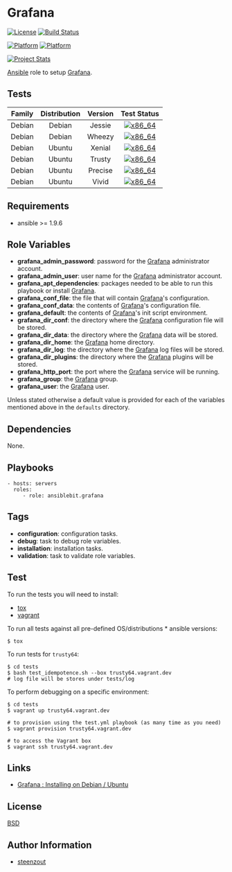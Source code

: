 # Grafana

[![License](https://img.shields.io/badge/license-New%20BSD-blue.svg?style=flat)](https://raw.githubusercontent.com/ansiblebit/grafana/master/LICENSE)
[![Build Status](https://travis-ci.org/ansiblebit/grafana.svg?branch=master)](https://travis-ci.org/ansiblebit/grafana)

[![Platform](http://img.shields.io/badge/platform-debian-a80030.svg?style=flat)](#)
[![Platform](http://img.shields.io/badge/platform-ubuntu-dd4814.svg?style=flat)](#)

[![Project Stats](https://www.openhub.net/p/ansiblebit-grafana/widgets/project_thin_badge.gif)](https://www.openhub.net/p/ansiblebit-grafana/)

[Ansible][ansible] role to setup [Grafana][grafana].


## Tests

| Family | Distribution | Version | Test Status |
|:-:|:-:|:-:|:-:|
| Debian | Debian  | Jessie  | [![x86_64](http://img.shields.io/badge/x86_64-passed-006400.svg?style=flat)](#) |
| Debian | Debian  | Wheezy  | [![x86_64](http://img.shields.io/badge/x86_64-passed-006400.svg?style=flat)](#) |
| Debian | Ubuntu  | Xenial  | [![x86_64](http://img.shields.io/badge/x86_64-passed-006400.svg?style=flat)](#) |
| Debian | Ubuntu  | Trusty  | [![x86_64](http://img.shields.io/badge/x86_64-passed-006400.svg?style=flat)](#) |
| Debian | Ubuntu  | Precise | [![x86_64](http://img.shields.io/badge/x86_64-passed-006400.svg?style=flat)](#) |
| Debian | Ubuntu  | Vivid   | [![x86_64](http://img.shields.io/badge/x86_64-passed-006400.svg?style=flat)](#) |


## Requirements

- ansible >= 1.9.6


## Role Variables

- **grafana_admin_password**: password for the [Grafana][grafana] administrator account.
- **grafana_admin_user**: user name for the [Grafana][grafana] administrator account.
- **grafana_apt_dependencies**: packages needed to be able to run this playbook or install [Grafana][grafana].
- **grafana_conf_file**: the file that will contain [Grafana][grafana]'s configuration.
- **grafana_conf_data**: the contents of [Grafana][grafana]'s configuration file.
- **grafana_default**: the contents of [Grafana][grafana]'s init script environment. 
- **grafana_dir_conf**: the directory where the [Grafana][grafana] configuration file will be stored.
- **grafana_dir_data**: the directory where the [Grafana][grafana] data will be stored.
- **grafana_dir_home**: the [Grafana][grafana] home directory.
- **grafana_dir_log**: the directory where the [Grafana][grafana] log files will be stored.
- **grafana_dir_plugins**: the directory where the [Grafana][grafana] plugins will be stored.
- **grafana_http_port**: the port where the [Grafana][grafana] service will be running.
- **grafana_group**: the [Grafana][grafana] group.
- **grafana_user**: the [Grafana][grafana] user.

Unless stated otherwise a default value is provided for each of the variables mentioned above in the `defaults` directory.


## Dependencies

None.


## Playbooks

    - hosts: servers
      roles:
         - role: ansiblebit.grafana

## Tags

- **configuration**: configuration tasks.
- **debug**: task to debug role variables.
- **installation**: installation tasks.
- **validation**: task to validate role variables.


## Test

To run the tests you will need to install:

- [tox](https://tox.readthedocs.org/)
- [vagrant](https://www.vagrantup.com/)

To run all tests against all pre-defined OS/distributions * ansible versions:

```
$ tox
```

To run tests for `trusty64`:

```
$ cd tests
$ bash test_idempotence.sh --box trusty64.vagrant.dev
# log file will be stores under tests/log
```

To perform debugging on a specific environment:

```
$ cd tests
$ vagrant up trusty64.vagrant.dev

# to provision using the test.yml playbook (as many time as you need)
$ vagrant provision trusty64.vagrant.dev

# to access the Vagrant box
$ vagrant ssh trusty64.vagrant.dev
```


## Links

- [Grafana : Installing on Debian / Ubuntu](http://docs.grafana.org/installation/debian/)


## License

[BSD][license]


## Author Information

- [steenzout][steenzout]


[ansible]:      https://www.ansible.com         "Ansible"
[grafana]:      http://grafana.org              "Grafana"
[license]:      https://github.com/ansiblebit/grafana/blob/master/LICENSE  "BSD license"
[steenzout]:    https://github.com/steenzout/   "Pedro Salgado"
